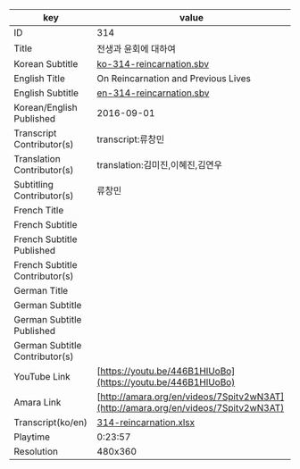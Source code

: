 |  key  |  value  |
|-------|---------|
| ID            | 314 |
| Title         | 전생과 윤회에 대하여 |
| Korean Subtitle | [ko-314-reincarnation.sbv](https://github.com/jungtosociety/dharma-qna/raw/master/sub/314/ko-314-reincarnation.sbv) |
| English Title | On Reincarnation and Previous Lives  |
| English Subtitle | [en-314-reincarnation.sbv](https://github.com/jungtosociety/dharma-qna/raw/master/sub/314/en-314-reincarnation.sbv) |
| Korean/English Published     | 2016-09-01 |
| Transcript Contributor(s)   | transcript:류창민 |
| Translation Contributor(s)   | translation:김미진,이혜진,김연우 |
| Subtitling Contributor(s)   | 류창민 |
| French Title |  |
| French Subtitle |  |
| French Subtitle Published |  |
| French Subtitle Contributor(s) |  |
| German Title |  |
| German Subtitle |  |
| German Subtitle Published |  |
| German Subtitle Contributor(s) |  |
| YouTube Link  | [https://youtu.be/446B1HlUoBo](https://youtu.be/446B1HlUoBo) |
| Amara Link    | [http://amara.org/en/videos/7Spitv2wN3AT](http://amara.org/en/videos/7Spitv2wN3AT) |
| Transcript(ko/en) | [314-reincarnation.xlsx](https://github.com/jungtosociety/dharma-qna/raw/master/sub/314/314-reincarnation.xlsx) |
| Playtime | 0:23:57 |
| Resolution | 480x360|
